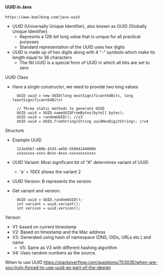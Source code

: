 #### UUID in Java

    https://www.baeldung.com/java-uuid

- UUID (Universally Unique Identifier), also known as GUID (Globally Unique Identifier)
    - Represnts a 128-bit long value that is unique for all practical purposes
    - Standard representation of the UUID uses hex digits
- UUID is made up of hex digits along with 4 "-" symbols which make its length equal to 36 characters
    - The Nil UUID is a special form of UUID in which all bits are set to zero

UUID Class
- Have a single constructor, we need to provide two long values

        UUID uuid = new UUID(long mostSignificant64Bits, long leastSignificant64Bits)

        // Three static methods to generate UUID
        UUID uuid = UUID.nameUUIDFromBytes(byte[] bytes);
        UUID uuid = randomUUID(); //v3
        UUID uuid = UUID.fromString(String uuidHexDigitString); //v4

Structure
- Example UUID

        123e4567-e89b-42d3-a456-556642440000
        xxxxxxxx-xxxx-Bxxx-Axxx-xxxxxxxxxxxx

- UUID Variant: Most significant bit of "A" determines variant of UUID
    - 'a' = 10XX shows the variant 2
- UUID Version: B represents the version
- Get variant and version:

        UUID uuid = UUID.randomUUID();
        int variant = uuid.variant();
        int version = uuid.version();

Version
- V1: based on current timestamp
- V2: Based on timestamp and the Mac address
- V3: Generated using hash of namespace (DNS, OIDs, URLs etc.) and name
    - V5: Same as V3 with different hashing algorithm
- V4: Uses random numbers as the source.

When to use UUID
        https://stackoverflow.com/questions/703035/when-are-you-truly-forced-to-use-uuid-as-part-of-the-design